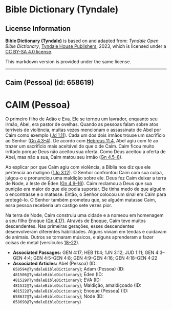 # Bible Dictionary (Tyndale)

## License Information

**Bible Dictionary (Tyndale)** is based on and adapted from: _Tyndale Open Bible Dictionary_, [Tyndale House Publishers](https://tyndaleopenresources.com/), 2023, which is licensed under a [CC BY-SA 4.0 license](https://creativecommons.org/licenses/by-sa/4.0/legalcode.en).

This markdown version is provided under the same license.



--------------------------------

## Caim (Pessoa) (id: 658619)

CAIM (Pessoa)
=============

O primeiro filho de Adão e Eva. Ele se tornou um lavrador, enquanto seu irmão, Abel, era pastor de ovelhas. Quando as pessoas falam sobre atos terríveis de violência, muitas vezes mencionam o assassinato de Abel por Caim como exemplo ([Jd 1\.11](https://ref.ly/Jude1:11)). Cada um dos dois irmãos trouxe um sacrifício ao Senhor ([Gn 4\.3–4](https://ref.ly/Gen4:3-Gen4:4)). De acordo com [Hebreus 11\.4](https://ref.ly/Heb11:4), Abel agiu com fé ao trazer um sacrifício mais aceitável do que o de Caim. Caim ficou muito irritado porque Deus não aceitou sua oferta. Como Deus aceitou a oferta de Abel, mas não a sua, Caim matou seu irmão ([Gn 4\.5–8](https://ref.ly/Gen4:5-Gen4:8)).

Ao explicar por que Caim agiu com violência, a Bíblia nos diz que ele pertencia ao maligno ([1Jo 3\.12](https://ref.ly/1John3:12)). O Senhor confrontou Caim com sua culpa, julgou\-o e pronunciou uma maldição sobre ele. Deus fez Caim deixar a terra de Node, a leste de Éden ([Gn 4\.9–16](https://ref.ly/Gen4:9-Gen4:16)). Caim reclamou a Deus que sua punição era maior do que ele podia suportar. Ele tinha medo de que alguém o encontrasse e o matasse. Então, o Senhor colocou um sinal em Caim para protegê\-lo. O Senhor também prometeu que, se alguém matasse Caim, essa pessoa receberia um castigo sete vezes pior.

Na terra de Node, Caim construiu uma cidade e a nomeou em homenagem a seu filho Enoque ([Gn 4\.17](https://ref.ly/Gen4:17)). Através de Enoque, Caim teve muitos descendentes. Nas primeiras gerações, esses descendentes desenvolveram diferentes habilidades. Alguns viviam em tendas e cuidavam de animais. Outros se tornaram músicos, e alguns aprenderam a fazer coisas de metal (versículos [18–22](https://ref.ly/Gen4:18-Gen4:22)).

* **Associated Passages:** GEN 4:17; HEB 11:4; 1JN 3:12; JUD 1:11; GEN 4:3–GEN 4:4; GEN 4:5–GEN 4:8; GEN 4:9–GEN 4:16; GEN 4:18–GEN 4:22
* **Associated Articles:** Abel (Pessoa) (ID: `658594@TyndaleBibleDictionary`); Adam (Pessoa) (ID: `481506@TyndaleBibleDictionary`); Éden (ID: `481529@TyndaleBibleDictionary`); EVA (ID: `481532@TyndaleBibleDictionary`); Maldição, amaldiçoado (ID: `481522@TyndaleBibleDictionary`); Enoque (Pessoa) (ID: `658637@TyndaleBibleDictionary`); Node (ID: `658698@TyndaleBibleDictionary`)


